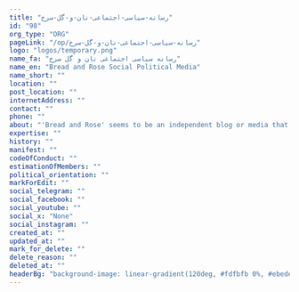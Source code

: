 ```yaml
---
title: "رسانه-سیاسی-اجتماعی-نان-و-گل-سرخ"
id: "98"
org_type: "ORG"
pageLink: "/op/رسانه-سیاسی-اجتماعی-نان-و-گل-سرخ"
logo: "logos/temporary.png"
name_fa: "رسانه سیاسی اجتماعی نان و گل سرخ"
name_en: "Bread and Rose Social Political Media"
name_short: ""
location: ""
post_location: ""
internetAddress: ""
contact: ""
phone: ""
about: "'Bread and Rose' seems to be an independent blog or media that focuses on economic, social and political issues of the society. Based on the limited information available, it appears that the outlet is likely to promote left-wing and feminist views and address issues such as gender equality, workers' rights, and social justice."
expertise: ""
history: ""
manifest: ""
codeOfConduct: ""
estimationOfMembers: ""
political_orientation: ""
markForEdit: ""
social_telegram: ""
social_facebook: ""
social_youtube: ""
social_x: "None"
social_instagram: ""
created_at: ""
updated_at: ""
mark_for_delete: ""
delete_reason: ""
deleted_at: ""
headerBg: "background-image: linear-gradient(120deg, #fdfbfb 0%, #ebedee 100%);"
---
```


